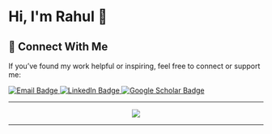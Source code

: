 
# Hi, I'm Rahul 👋


## 🤝 Connect With Me

If you’ve found my work helpful or inspiring, feel free to connect or support me:

<p align="left">
  <a href="mailto:rahulsinghal1904@gmail.com" target="_blank">
    <img src="https://img.shields.io/badge/Email-D14836?style=for-the-badge&logo=gmail&logoColor=white" alt="Email Badge"/>
  </a>
  <a href="https://www.linkedin.com/in/rahulsinghal1904/" target="_blank">
    <img src="https://img.shields.io/badge/LinkedIn-0077B5?style=for-the-badge&logo=linkedin&logoColor=white" alt="LinkedIn Badge"/>
  </a>
  <a href="https://scholar.google.com/citations?user=gnx320AAAAAJ" target="_blank">
    <img src="https://img.shields.io/badge/Google%20Scholar-4285F4?style=for-the-badge&logo=google-scholar&logoColor=white" alt="Google Scholar Badge"/>
  </a>
</p>

---

<div align="center">
  <img src="https://readme-typing-svg.demolab.com/?lines=Let's%20Connect!%20🚀;Always%20happy%20to%20collaborate%20🤝;Ping%20me%20anytime!%20💬&center=true&width=380&height=45">
</div>

---
